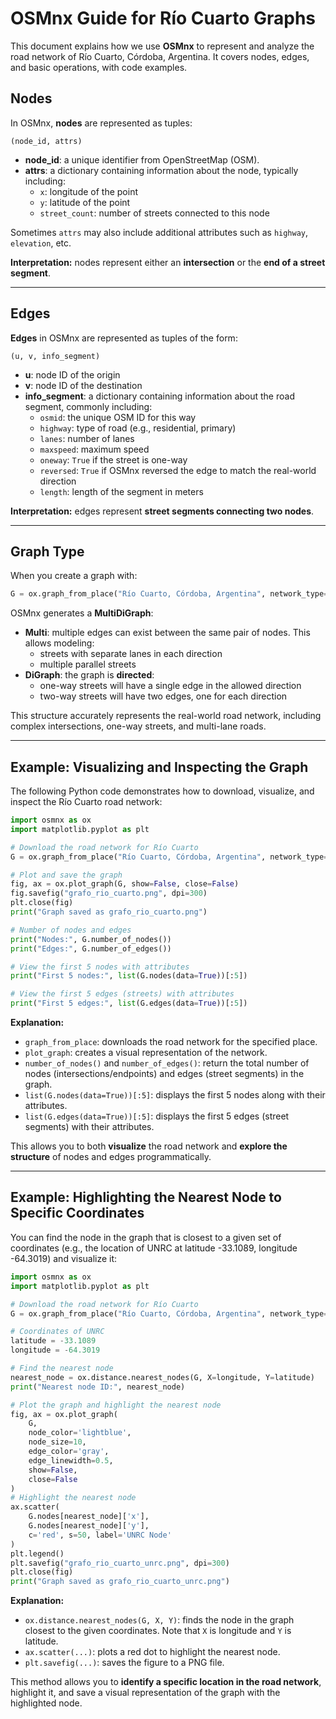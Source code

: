 # OSMnx Guide for Río Cuarto Graphs

This document explains how we use **OSMnx** to represent and analyze the road network of Río Cuarto, Córdoba, Argentina. It covers nodes, edges, and basic operations, with code examples.

## Nodes

In OSMnx, **nodes** are represented as tuples:

```
(node_id, attrs)
```

- **node\_id**: a unique identifier from OpenStreetMap (OSM).
- **attrs**: a dictionary containing information about the node, typically including:
  - `x`: longitude of the point
  - `y`: latitude of the point
  - `street_count`: number of streets connected to this node

Sometimes `attrs` may also include additional attributes such as `highway`, `elevation`, etc.

**Interpretation:** nodes represent either an **intersection** or the **end of a street segment**.

---

## Edges

**Edges** in OSMnx are represented as tuples of the form:

```
(u, v, info_segment)
```

- **u**: node ID of the origin
- **v**: node ID of the destination
- **info\_segment**: a dictionary containing information about the road segment, commonly including:
  - `osmid`: the unique OSM ID for this way
  - `highway`: type of road (e.g., residential, primary)
  - `lanes`: number of lanes
  - `maxspeed`: maximum speed
  - `oneway`: `True` if the street is one-way
  - `reversed`: `True` if OSMnx reversed the edge to match the real-world direction
  - `length`: length of the segment in meters

**Interpretation:** edges represent **street segments connecting two nodes**.

---

## Graph Type

When you create a graph with:

```python
G = ox.graph_from_place("Río Cuarto, Córdoba, Argentina", network_type="drive")
```

OSMnx generates a **MultiDiGraph**:

- **Multi**: multiple edges can exist between the same pair of nodes. This allows modeling:
  - streets with separate lanes in each direction
  - multiple parallel streets
- **DiGraph**: the graph is **directed**:
  - one-way streets will have a single edge in the allowed direction
  - two-way streets will have two edges, one for each direction

This structure accurately represents the real-world road network, including complex intersections, one-way streets, and multi-lane roads.

---

## Example: Visualizing and Inspecting the Graph

The following Python code demonstrates how to download, visualize, and inspect the Río Cuarto road network:

```python
import osmnx as ox 
import matplotlib.pyplot as plt 

# Download the road network for Río Cuarto
G = ox.graph_from_place("Río Cuarto, Córdoba, Argentina", network_type="drive")

# Plot and save the graph
fig, ax = ox.plot_graph(G, show=False, close=False)
fig.savefig("grafo_rio_cuarto.png", dpi=300)
plt.close(fig)
print("Graph saved as grafo_rio_cuarto.png")

# Number of nodes and edges
print("Nodes:", G.number_of_nodes())
print("Edges:", G.number_of_edges())

# View the first 5 nodes with attributes
print("First 5 nodes:", list(G.nodes(data=True))[:5])

# View the first 5 edges (streets) with attributes
print("First 5 edges:", list(G.edges(data=True))[:5])
```

**Explanation:**

- `graph_from_place`: downloads the road network for the specified place.
- `plot_graph`: creates a visual representation of the network.
- `number_of_nodes()` and `number_of_edges()`: return the total number of nodes (intersections/endpoints) and edges (street segments) in the graph.
- `list(G.nodes(data=True))[:5]`: displays the first 5 nodes along with their attributes.
- `list(G.edges(data=True))[:5]`: displays the first 5 edges (street segments) with their attributes.

This allows you to both **visualize** the road network and **explore the structure** of nodes and edges programmatically.

---

## Example: Highlighting the Nearest Node to Specific Coordinates

You can find the node in the graph that is closest to a given set of coordinates (e.g., the location of UNRC at latitude -33.1089, longitude -64.3019) and visualize it:

```python
import osmnx as ox
import matplotlib.pyplot as plt

# Download the road network for Río Cuarto
G = ox.graph_from_place("Río Cuarto, Córdoba, Argentina", network_type="drive")

# Coordinates of UNRC
latitude = -33.1089
longitude = -64.3019

# Find the nearest node
nearest_node = ox.distance.nearest_nodes(G, X=longitude, Y=latitude)
print("Nearest node ID:", nearest_node)

# Plot the graph and highlight the nearest node
fig, ax = ox.plot_graph(
    G, 
    node_color='lightblue', 
    node_size=10, 
    edge_color='gray', 
    edge_linewidth=0.5, 
    show=False, 
    close=False
)
# Highlight the nearest node
ax.scatter(
    G.nodes[nearest_node]['x'], 
    G.nodes[nearest_node]['y'], 
    c='red', s=50, label='UNRC Node'
)
plt.legend()
plt.savefig("grafo_rio_cuarto_unrc.png", dpi=300)
plt.close(fig)
print("Graph saved as grafo_rio_cuarto_unrc.png")
```

**Explanation:**

- `ox.distance.nearest_nodes(G, X, Y)`: finds the node in the graph closest to the given coordinates. Note that `X` is longitude and `Y` is latitude.  
- `ax.scatter(...)`: plots a red dot to highlight the nearest node.  
- `plt.savefig(...)`: saves the figure to a PNG file.  

This method allows you to **identify a specific location in the road network**, highlight it, and save a visual representation of the graph with the highlighted node.
